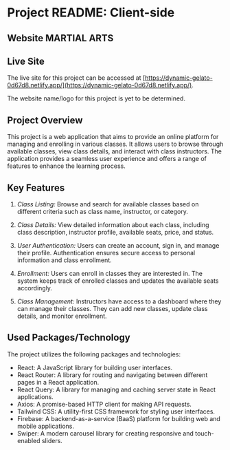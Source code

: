 # Project README: Client-side

## Website MARTIAL ARTS

## Live Site

The live site for this project can be accessed at [https://dynamic-gelato-0d67d8.netlify.app/](https://dynamic-gelato-0d67d8.netlify.app/).

The website name/logo for this project is yet to be determined.

## Project Overview

This project is a web application that aims to provide an online platform for managing and enrolling in various classes. It allows users to browse through available classes, view class details, and interact with class instructors. The application provides a seamless user experience and offers a range of features to enhance the learning process.

## Key Features

1. *Class Listing:* Browse and search for available classes based on different criteria such as class name, instructor, or category.

2. *Class Details:* View detailed information about each class, including class description, instructor profile, available seats, price, and status.

3. *User Authentication:* Users can create an account, sign in, and manage their profile. Authentication ensures secure access to personal information and class enrollment.

4. *Enrollment:* Users can enroll in classes they are interested in. The system keeps track of enrolled classes and updates the available seats accordingly.

5. *Class Management:* Instructors have access to a dashboard where they can manage their classes. They can add new classes, update class details, and monitor enrollment.

## Used Packages/Technology

The project utilizes the following packages and technologies:

- React: A JavaScript library for building user interfaces.
- React Router: A library for routing and navigating between different pages in a React application.
- React Query: A library for managing and caching server state in React applications.
- Axios: A promise-based HTTP client for making API requests.
- Tailwind CSS: A utility-first CSS framework for styling user interfaces.
- Firebase: A backend-as-a-service (BaaS) platform for building web and mobile applications.
- Swiper: A modern carousel library for creating responsive and touch-enabled sliders.


